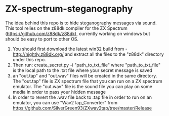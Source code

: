 # ZX-spectrum-steganography

The idea behind this repo is to hide steganography messages via sound.
This tool relies on the z88dk compiler for the ZX Spectrum (https://github.com/z88dk/z88dk), currently working on windows but should be easy to port to other OS.

1. You should first download  the latest win32 build from - http://nightly.z88dk.org/ and extract all the files to the "z88dk" directory under this repo.
2. Then run:
  create_secret.py -i "path_to_txt_file"
  where "path_to_txt_file" is the local path to the .txt file where your secret message is saved
3. an "out.tap" and "out.wav" files will be created in the same directory. The "out.tap" file is ZX spectrum file that you can run on a ZX spectrum emulator.
The "out.wav" file is the sound file you can play on some media in order to pass your hidden message
4. In order to revert the .wav file back to  .tap file in order to run on an emulator, you can use "Wav2Tap_Converter" from https://github.com/SilverGreen93/ZXwav2tap/tree/master/Release
